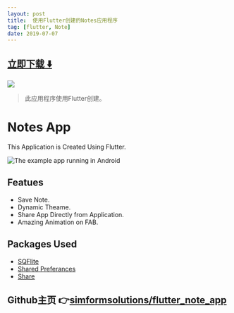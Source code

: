 ```yaml
---
layout: post
title:  使用Flutter创建的Notes应用程序
tag: [flutter, Note]
date: 2019-07-07
---
```


 


## [立即下载 ️⬇️ ](https://codeload.github.com/simformsolutions/flutter_note_app/zip/master) 


 
![](https://flutterawesome.com/content/images/2019/05/Created-Using-Flutter.jpg)
 
>
> 此应用程序使用Flutter创建。
>

 
# Notes App

This Application is Created Using Flutter.

![The example app running in Android](https://github.com/simformsolutions/flutter_note_app/blob/master/preview/preview.gif)

## Featues 

*  Save Note.
*  Dynamic Theame.
*  Share App Directly from Application.
*  Amazing Animation on FAB.

## Packages Used
*  [SQFlite]( https://pub.dev/packages/sqflite )
*  [Shared Preferances](https://pub.dev/packages/shared_preferences)
*  [Share]( https://pub.dev/packages/share )

## Github主页 👉[simformsolutions/flutter_note_app](http://github.com/simformsolutions/flutter_note_app)